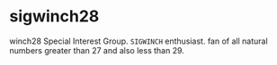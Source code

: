 # sigwinch28

winch28 Special Interest Group.
`SIGWINCH` enthusiast.
fan of all natural numbers greater than 27 and also less than 29. 

